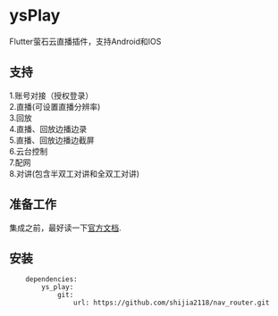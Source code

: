 # ysPlay

Flutter萤石云直播插件，支持Android和IOS

## 支持
1.账号对接（授权登录）  
2.直播(可设置直播分辨率)  
3.回放  
4.直播、回放边播边录  
5.直播、回放边播边截屏  
6.云台控制  
7.配网  
8.对讲(包含半双工对讲和全双工对讲)  

## 准备工作
集成之前，最好读一下[官方文档](http://open.ys7.com/help/36).

## 安装
        dependencies:
            ys_play: 
                git:
                    url: https://github.com/shijia2118/nav_router.git


